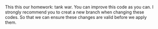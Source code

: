 This this our homework: tank war.
You can improve this code as you can.
I strongly recommend you to creat a new branch when changing these codes.
So that we can ensure these changes are valid before we apply them.
